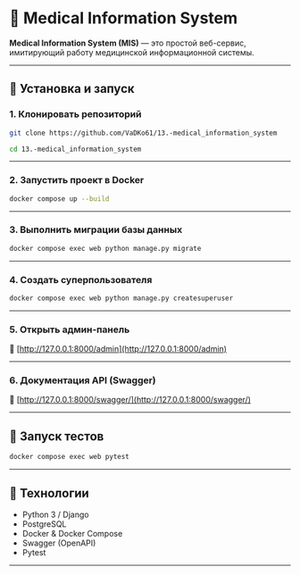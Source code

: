 # 🏥 Medical Information System

**Medical Information System (MIS)** — это простой веб-сервис, имитирующий работу медицинской информационной системы.

---

## 🚀 Установка и запуск

### 1. Клонировать репозиторий
```bash
git clone https://github.com/VaDKo61/13.-medical_information_system
```
```bash
cd 13.-medical_information_system
```

---

### 2. Запустить проект в Docker
```bash
docker compose up --build
```

---

### 3. Выполнить миграции базы данных
```bash
docker compose exec web python manage.py migrate
```

---

### 4. Создать суперпользователя
```bash
docker compose exec web python manage.py createsuperuser
```

---

### 5. Открыть админ-панель
🔗 [http://127.0.0.1:8000/admin](http://127.0.0.1:8000/admin)

---

### 6. Документация API (Swagger)
📄 [http://127.0.0.1:8000/swagger/](http://127.0.0.1:8000/swagger/)

---

## 🧪 Запуск тестов
```bash
docker compose exec web pytest
```

---

## 📌 Технологии
- Python 3 / Django
- PostgreSQL
- Docker & Docker Compose
- Swagger (OpenAPI)
- Pytest

---